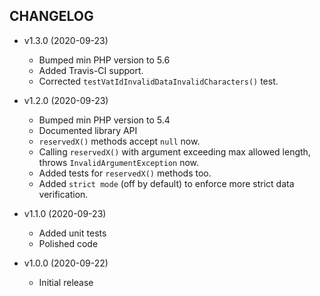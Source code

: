 ## CHANGELOG ##

* v1.3.0 (2020-09-23)
  * Bumped min PHP version to 5.6
  * Added Travis-CI support.
  * Corrected `testVatIdInvalidDataInvalidCharacters()` test.

* v1.2.0 (2020-09-23)
  * Bumped min PHP version to 5.4
  * Documented library API
  * `reservedX()` methods accept `null` now.
  * Calling `reservedX()` with argument exceeding max allowed length, throws `InvalidArgumentException` now.
  * Added tests for `reservedX()` methods too.
  * Added `strict mode` (off by default) to enforce more strict data verification.

* v1.1.0 (2020-09-23)
  * Added unit tests
  * Polished code

* v1.0.0 (2020-09-22)
  * Initial release
